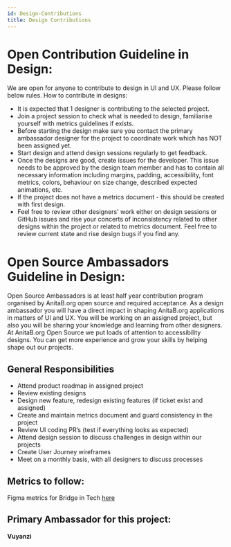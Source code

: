 ```yaml
---
id: Design-Contributions
title: Design Contributions
---
```


# Open Contribution Guideline in Design:

We are open for anyone to contribute to design in UI and UX. Please follow below rules.
How to contribute in designs:
* It is expected that 1 designer is contributing to the selected project.
* Join a project session to check what is needed to design, familiarise yourself with metrics guidelines if exists.
* Before starting the design make sure you contact the primary ambassador designer for the project to coordinate work which has NOT been assigned yet.
* Start design and attend design sessions regularly to get feedback.
* Once the designs are good, create issues for the developer. This issue needs to be approved by the design team member and has to contain all necessary information including margins, padding, accessibility, font metrics, colors, behaviour on size change, described expected animations, etc.
* If the project does not have a metrics document - this should be created with first design.
* Feel free to review other designers' work either on design sessions or GitHub issues and rise your concerts of inconsistency related to other designs within the project or related to metrics document. Feel free to review current state and rise design bugs if you find any.


# Open Source Ambassadors Guideline in Design:

Open Source Ambassadors is at least half year contribution program organised by AnitaB.org open source and required acceptance. As a design ambassador you will have a direct impact in shaping AnitaB.org applications in matters of UI and UX. You will be working on an assigned project, but also you will be sharing your knowledge and learning from other designers. At AnitaB.org Open Source we put loads of attention to accessibility designs. You can get more experience and grow your skills by helping shape out our projects.

## General Responsibilities

* Attend product roadmap in assigned project
* Review existing designs
* Design new feature, redesign existing features (if ticket exist and assigned)
* Create and maintain metrics document and guard consistency in the project
* Review UI coding PR’s (test if everything looks as expected)
* Attend design session to discuss challenges in design within our projects
* Create User Journey wireframes
* Meet on a monthly basis, with all designers to discuss processes

## Metrics to follow:
Figma metrics for Bridge in Tech [here](https://www.figma.com/file/V22SXBLzMd9bqnita6hfMp/Bridge_in_tech?node-id=0%3A1)

## Primary Ambassador for this project:
**Vuyanzi**
